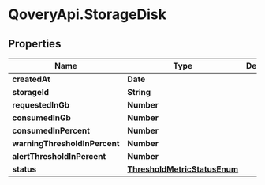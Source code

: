 # QoveryApi.StorageDisk

## Properties

Name | Type | Description | Notes
------------ | ------------- | ------------- | -------------
**createdAt** | **Date** |  | [optional] 
**storageId** | **String** |  | [optional] 
**requestedInGb** | **Number** |  | [optional] 
**consumedInGb** | **Number** |  | [optional] 
**consumedInPercent** | **Number** |  | [optional] 
**warningThresholdInPercent** | **Number** |  | [optional] 
**alertThresholdInPercent** | **Number** |  | [optional] 
**status** | [**ThresholdMetricStatusEnum**](ThresholdMetricStatusEnum.md) |  | [optional] 


